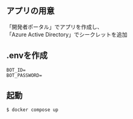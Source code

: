 ## アプリの用意

「開発者ポータル」でアプリを作成し、<br>
「Azure Active Directory」でシークレットを追加

## .envを作成

```
BOT_ID=
BOT_PASSWORD=
```

## 起動

```
$ docker compose up
```
